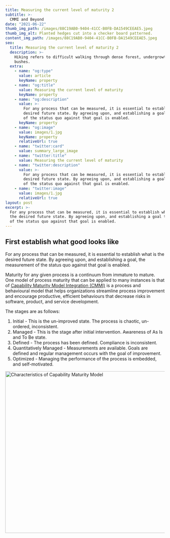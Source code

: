 ```yaml
---
title: Measuring the current level of maturity 2
subtitle: >-
  CMMI and Beyond
date: "2021-06-22"
thumb_img_path: /images/88C19AB0-9404-41CC-B0FB-DA1549CEEAE5.jpeg
thumb_img_alt: Planted hedges cut into a checker board patterned.
content_img_path: /images/88C19AB0-9404-41CC-B0FB-DA1549CEEAE5.jpeg
seo:
  title: Measuring the current level of maturity 2
  description: >-
    Hiking refers to difficult walking through dense forest, undergrowth, or
    bushes.
  extra:
    - name: "og:type"
      value: article
      keyName: property
    - name: "og:title"
      value: Measuring the current level of maturity
      keyName: property
    - name: "og:description"
      value: >-
        For any process that can be measured, it is essential to establish what is the 
        desired future state. By agreeing upon, and establishing a goal the measurement
        of the status quo against that goal is enabled.
      keyName: property
    - name: "og:image"
      value: images/1.jpg
      keyName: property
      relativeUrl: true
    - name: "twitter:card"
      value: summary_large_image
    - name: "twitter:title"
      value: Measuring the current level of maturity
    - name: "twitter:description"
      value: >-
        For any process that can be measured, it is essential to establish what is the 
        desired future state. By agreeing upon, and establishing a goal the measurement
        of the status quo against that goal is enabled.
    - name: "twitter:image"
      value: images/1.jpg
      relativeUrl: true
layout: post
excerpt: >-
  For any process that can be measured, it is essential to establish what is
  the desired future state. By agreeing upon, and establishing a goal the measurement
  of the status quo against that goal is enabled.
---
```


## First establish what good looks like

For any process that can be measured, it is essential to establish what is the desired future state. By agreeing upon, and establishing a goal, the measurement of the status quo against that goal is enabled.

Maturity for any given process is a continuum from immature to mature. One model of process maturity that can be applied to many instances is that of [Capability Maturity Model Integration (CMMI)](https://en.wikipedia.org/wiki/Capability_Maturity_Model_Integration) is a process and behavioural model that helps organizations streamline process improvement and encourage productive, efficient behaviours that decrease risks in software, product, and service development.

The stages are as follows: <br>

1. Initial - This is the un-improved state. The process is chaotic, un-ordered, inconsistent.<br>
2. Managed - This is the stage after initial intervention. Awareness of As Is and To Be state.<br>
3. Defined - The process has been defined. Compliance is inconsistent. <br>
4. Quantitatively Managed - Measurements are available. Goals are defined and regular management occurs with the goal of improvement.<br>
5. Optimized - Managing the performance of the process is embedded, and self-motivated. <br>

<a title="Sally Godfrey, Public domain, via Wikimedia Commons" href="https://commons.wikimedia.org/wiki/File:Characteristics_of_Capability_Maturity_Model.svg"><img width="512" alt="Characteristics of Capability Maturity Model" src="https://upload.wikimedia.org/wikipedia/commons/thumb/e/ec/Characteristics_of_Capability_Maturity_Model.svg/512px-Characteristics_of_Capability_Maturity_Model.svg.png"></a>

<script async data-uid="468243fd3f" src="https://tremendous-creator-7485.ck.page/468243fd3f/index.js"></script>
